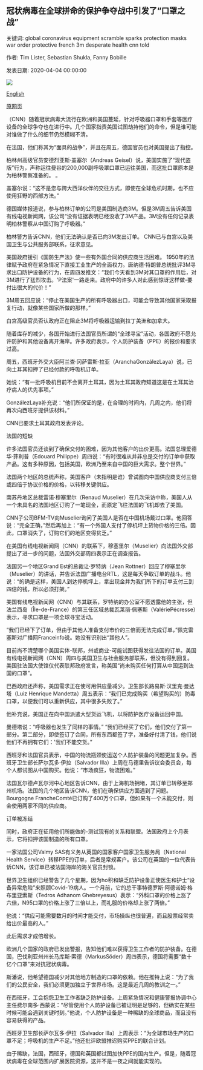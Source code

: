 ## 冠状病毒在全球拼命的保护争夺战中引发了“口罩之战”

关键词: global coronavirus equipment scramble sparks protection masks war order protective french 3m desperate health cnn told

作者: Tim Lister, Sebastian Shukla, Fanny Bobille

发表日期: 2020-04-04 00:00:00

![](https://cdn.cnn.com/cnnnext/dam/assets/200128110054-n95-respirators-file-super-tease.jpg)

[English](Coronavirus%20sparks%20a%20%27war%20for%20masks%27%20in%20desperate%20global%20scramble%20for%20protection.md)

[原网页](https://edition.cnn.com/2020/04/04/europe/coronavirus-masks-war-intl/index.html)

（CNN）随着冠状病毒大流行在欧洲和美国蔓延，针对呼吸器口罩和手套等医疗设备的全球争夺也在进行中。几个国家指责美国试图劫持他们的命令，但是谁可能对谁做了什么的细节仍然模糊不清。

在法国，他们称其为“面具的战争”，并且在周五，德国官员也对美国提出了指控。

柏林州高级官员安德烈亚斯·盖塞尔（Andreas Geisel）说，美国实施了“现代盗版”行为，声称运往曼谷的200,000副呼吸罩口罩已运往美国，而这批口罩原本是为柏林警察准备的。 。

盖塞尔说：“这不是您与跨大西洋伙伴的交往方式，即使在全球危机时期，也不应使用狂野的西部方法。”

德国媒体报道说，参与柏林订单的公司是美国制造商3M。但是3M周五告诉美国有线电视新闻网，该公司“没有证据表明已经没收了3M产品。3M没有任何记录表明柏林警察从中国订购了呼吸器。”

柏林警方告诉CNN，他们无法确认是否已向3M发出订单。 CNN已与白宫以及美国卫生与公共服务部联系，征求意见。

美国政府援引《国防生产法》使一些有外国合同的供应商生活困难。 1950年的法律赋予政府在紧急情况下直接工业生产的全面权力。唐纳德·特朗普总统批评3M寻求出口防护设备的行为，在周四发推文：“我们今天看到3M对其口罩的作用后，对3M进行了猛烈攻击。'P法案'一路走来。政府中的许多人对此感到惊讶这样做-要付出很大的代价！”

3M周五回应说：“停止在美国生产的所有呼吸器出口，可能会导致其他国家采取报复行动，就像某些国家所做的那样。”

白宫高级官员否认政府正在阻止3M将呼吸器运输到拉丁美洲和加拿大。

随着库存的减少，各国开始进行法国官员所谓的“全球寻宝”活动，各国政府不愿允许防护和其他设备离开海岸。许多政府表示，个人防护装备（PPE）的报价和要求过高。

周五，西班牙外交大臣阿兰查·冈萨雷斯·拉亚（AranchaGonzálezLaya）说，已向土耳其扣押了已经付款的呼吸机订单。

她说：“有一批呼吸机目前不会离开土耳其，因为土耳其政府知道这是在土耳其治疗病人的优先事项。”

GonzálezLaya补充说：“他们所保证的是，在合理的时间内，几周之内，他们将再次向西班牙提供该材料。”

CNN已要求土耳其政府发表评论。

法国的短缺

许多法国官员还谈到了确保交付的困难，因为其他客户的出价更高。法国总理爱德华·菲利普（Edouard Philippe）周四说：“有时很难从并非总是交付的订单中获取产品。这有多种原因，包括美国，欧洲乃至来自中国的巨大需求。整个世界。”

法国两个地区的总统声称，美国客户（未指明是谁）曾试图向中国供应商支付三倍或四倍于协议价格的价格，以转移关键供应。

南苏丹地区总裁雷诺·穆塞里尔（Renaud Muselier）在几次采访中称，美国人从一个未具名的法国地区订购了一笔现金，而原定飞往法国的飞机却去了美国。

CNN子公司BFM-TV向Muselier询问了美国人是否在中国机场戴过口罩。他回答说：“完全正确，”然后再加上：“有一个外国人支付了停机坪上货物价格的三倍。因此，口罩消失了，订购它们的地区变得贫乏。”

在美国有线电视新闻网（CNN）的联系下，穆塞里尔（Muselier）向法国外交部提出了进一步的问题，法国外交部周四表示正在调查报告。

法国另一个地区Grand Est的总裁让·罗特纳（Jean Rottner）回应了穆塞里尔（Muselier）的讲话，并告诉法国广播电台RTL，这是每天争取订单的战斗。他说：“的确是这样，美国人到达停机坪上，拿出现金并为我们所下的订单支付三到四倍的钱，所以必须打架。”

美国有线电视新闻网（CNN）与其联系，罗特纳的办公室不愿透露他的主张，但法兰西岛（Île-de-France）的第三任区域总裁瓦莱丽·佩塞斯（ValériePécresse）表示，寻求口罩是一项全球寻宝活动。

“我们已经下了订单，但由于其他人准备支付市价的三倍而无法完成订单，”佩克雷塞斯对广播网Franceinfo说。她没有识别出“其他人”。

目前尚不清楚哪个美国实体-联邦，州或商业-可能试图获得发往法国的订单。美国有线电视新闻网（CNN）周四与美国卫生与社会服务部联系，但没有得到回复。美国驻法国大使馆仅代表联邦政府发言，称美国“尚未购买任何打算从中国运到法国的口罩”。

巴西政府还声称，美国需求正在使可用供应量减少。卫生部长路易斯·汉里克·曼达塔（Luiz Henrique Mandetta）周五表示：“我们已完成购买（希望购买的）防毒口罩，以便我们可以重新供应，其中很多失败了。”

他补充说，美国正在向中国派遣大型货运飞机，以将防护医疗设备运回中国。

曼德塔说：“呼吸器也发生了同样的事情。” “我们已经买了它们，他们交付了第一部分。第二部分，即使签订了合同，所有东西都签了字，准备好付清了钱，他们说他们不再拥有它们：'我们不能交货。”

西班牙和法国官员表示，中国的物流瓶颈使运送个人防护装备的问题更加复杂。西班牙卫生部长萨尔瓦多·伊拉（Salvador Illa）上周在马德里告诉议会委员会，每个人都试图从中国购买。他说：“市场疯狂，物流困难。”

法国瓦尔德卢瓦尔河中心地区告诉CNN，由于上海机场拥堵，其订单已转移至郑州机场。法国的几个地区告诉CNN，他们在确保供应方面遇到了问题。 Bourgogne FrancheComté已订购了400万个口罩，但如果有一个未能交付，则会使用两家不同的供应商。

订单被冻结

同时，政府正在征用他们所能做的-测试现有的关系和联盟。法国政府上个月表示，它将扣押该国制造的所有口罩。

一家法国公司Valmy SAS有义务从英国的国家客户国家卫生服务局（National Health Service）转移PPE的订单，后者是常规客户。该公司在英国的一位代表告诉CNN，该订单已被法国海岸的海关官员封锁。

世界卫生组织已经警告了几个星期，因为ho积和缺乏防护设备正使医生和护士“设备异常危险”来照顾Covid-19病人。一个月前，它的总干事特德罗斯·阿德诺姆·格布里亚索斯（Tedros Adhanom Ghebreyesus）表示：“外科口罩的价格上涨了六倍，N95口罩的价格上涨了三倍以上，而礼服的价格却上涨了两倍。”

他说：“供应可能需要数月的时间才能交付，市场操纵也很普遍，而且股票经常卖给出价最高的人。”

此后需求才成倍增长。

欧洲几个国家的政府已发出警报，告知他们难以获得卫生工作者的防护装备。在德国，巴伐利亚州州长马库斯·索德（MarkusSöder）周四表示，德国将需要“数十亿个口罩”来对抗冠状病毒。

斯潘说，他希望德国减少对其他地方制造的口罩的依赖。他在推特上说：“为了我们的公民安全，我们必须更加独立于世界市场。这是最近几周的教训之一。”

在西班牙，工会抱怨卫生工作者缺乏防护设备。上周紧急情况和健康警报协调中心主任费尔南多·西蒙说：“尽管使用个人防护设备已被证明是足够的，但确实在某些时候可能会遇到关键时刻。”他说，个人防护设备是一种稀缺的全球商品，而且没有容易获得的产品。

西班牙卫生部长萨尔瓦多·伊拉（Salvador Illa）上周表示：“为全球市场生产的口罩不足；呼吸机的生产不足。”他还批评欧盟推迟购买PPE的联合计划。

由于稀缺，法国，西班牙，德国和英国都试图加快PPE的国内生产。但是，随着冠状病毒在全球范围内扩展医院资源，这并不是一夜之间就能实现的。